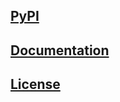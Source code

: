 ## [PyPI](https://pypi.org/project/YouTubeMusicAPI/)

## [Documentation](https://youtube-music-api.readthedocs.io/en/latest/)

## [License](https://raw.githubusercontent.com/cj-praveen/YouTube-Music-API/master/LICENSE)
